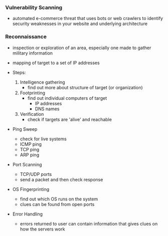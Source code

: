 ### Vulnerability Scanning
- automated e-commerce threat that uses bots or web crawlers to identify security weaknesses in your website and underlying architecture

### Reconnaissance
- inspection or exploration of an area, especially one made to gather military information
- mapping of target to a set of IP addresses
- Steps:
	1.  Intelligence gathering
		- find out more about structure of target (or organization)
	2. Footprinting
		- find out individual computers of target
			- IP addresses
			- DNS names
	3. Verification
		- check if targets are 'alive' and reachable

- Ping Sweep
	- check for live systems
	- ICMP ping 
	- TCP ping
	- ARP ping

- Port Scanning
	- TCP/UDP ports
	- send a packet and then check response

- OS Fingerprinting
	- find out which OS runs on the system
	- clues can be found from open ports

- Error Handling
	- errors returned to user can contain information that gives clues on how the servers work